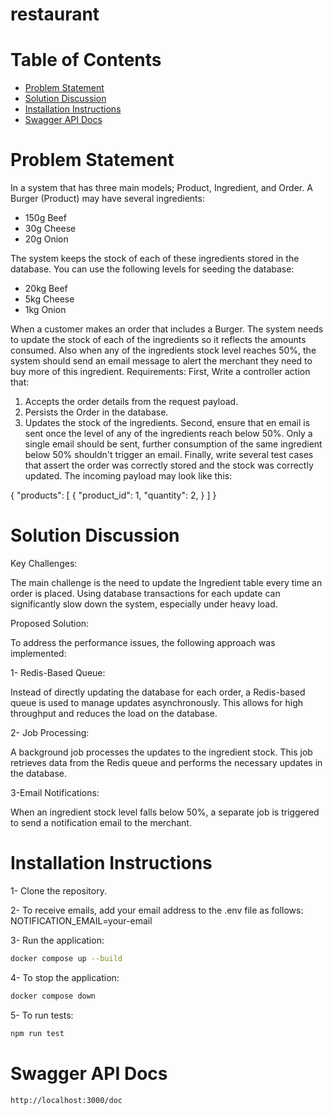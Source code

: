 # restaurant

# Table of Contents
- [Problem Statement](#problem-statement)
- [Solution Discussion](#solution-discussion)
- [Installation Instructions](#installation-instructions)
- [Swagger API Docs](#Swagger-API-Docs)

# Problem Statement 

In a system that has three main models; Product, Ingredient, and Order.
A Burger (Product) may have several ingredients:
- 150g Beef
- 30g Cheese
- 20g Onion

The system keeps the stock of each of these ingredients stored in the database. You
can use the following levels for seeding the database:
- 20kg Beef
- 5kg Cheese
- 1kg Onion

When a customer makes an order that includes a Burger. The system needs to update the
stock of each of the ingredients so it reflects the amounts consumed.
Also when any of the ingredients stock level reaches 50%, the system should send an
email message to alert the merchant they need to buy more of this ingredient.
Requirements:
First, Write a controller action that:
1. Accepts the order details from the request payload.
2. Persists the Order in the database.
3. Updates the stock of the ingredients.
Second, ensure that en email is sent once the level of any of the ingredients reach
below 50%. Only a single email should be sent, further consumption of the same
ingredient below 50% shouldn't trigger an email.
Finally, write several test cases that assert the order was correctly stored and the
stock was correctly updated.
The incoming payload may look like this:

{
    "products": 
        [
            {
            "product_id": 1,
            "quantity": 2,
            }
        ]
}

# Solution Discussion

Key Challenges:

The main challenge is the need to update the Ingredient table every time an order is placed. 
Using database transactions for each update can significantly slow down the system, especially under heavy load.

Proposed Solution:

To address the performance issues, the following approach was implemented:

1- Redis-Based Queue:

Instead of directly updating the database for each order, a Redis-based queue is used to manage updates asynchronously. This allows for high throughput and reduces the load on the database.

2- Job Processing:

A background job processes the updates to the ingredient stock. This job retrieves data from the Redis queue and performs the necessary updates in the database.

3-Email Notifications:

When an ingredient stock level falls below 50%, a separate job is triggered to send a notification email to the merchant.

# Installation Instructions

1- Clone the repository.

2- To receive emails, add your email address to the .env file as follows: NOTIFICATION_EMAIL=your-email

3- Run the application:

```sh
docker compose up --build
```

4- To stop the application:

```sh
docker compose down
```

5- To run tests:
```sh
npm run test
```

# Swagger API Docs

```sh
http://localhost:3000/doc
```